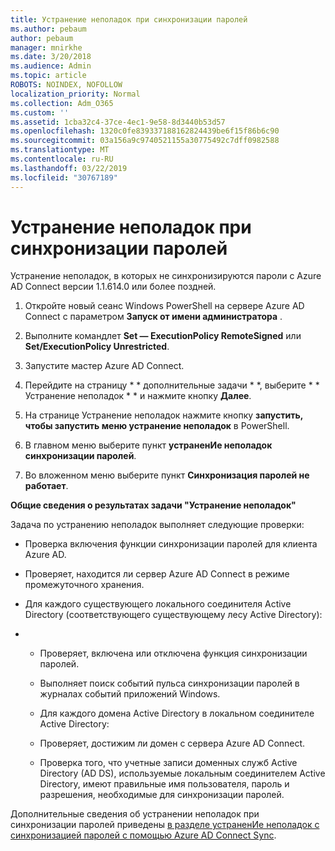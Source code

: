 ```yaml
---
title: Устранение неполадок при синхронизации паролей
ms.author: pebaum
author: pebaum
manager: mnirkhe
ms.date: 3/20/2018
ms.audience: Admin
ms.topic: article
ROBOTS: NOINDEX, NOFOLLOW
localization_priority: Normal
ms.collection: Adm_O365
ms.custom: ''
ms.assetid: 1cba32c4-37ce-4ec1-9e58-8d3440b53d57
ms.openlocfilehash: 1320c0fe839337188162824439be6f15f86b6c90
ms.sourcegitcommit: 03a156a9c9740521155a30775492c7dff0982588
ms.translationtype: MT
ms.contentlocale: ru-RU
ms.lasthandoff: 03/22/2019
ms.locfileid: "30767189"
---
```

# <a name="troubleshoot-password-synchronization"></a>Устранение неполадок при синхронизации паролей

Устранение неполадок, в которых не синхронизируются пароли с Azure AD Connect версии 1.1.614.0 или более поздней.
  
1. Откройте новый сеанс Windows PowerShell на сервере Azure AD Connect с параметром **Запуск от имени администратора** . 
    
2. Выполните командлет **Set — ExecutionPolicy RemoteSigned** или **Set/ExecutionPolicy Unrestricted**. 
    
3. Запустите мастер Azure AD Connect.
    
4. Перейдите на страницу * * дополнительные задачи * *, выберите * * Устранение неполадок * * и нажмите кнопку **Далее**. 
    
5. На странице Устранение неполадок нажмите кнопку **запустить, чтобы запустить меню устранение неполадок** в PowerShell. 
    
6. В главном меню выберите пункт **устраненИе неполадок синхронизации паролей**. 
    
7. Во вложенном меню выберите пункт **Синхронизация паролей не работает**. 
    
 **Общие сведения о результатах задачи "Устранение неполадок"**
  
Задача по устранению неполадок выполняет следующие проверки:
  
- Проверка включения функции синхронизации паролей для клиента Azure AD.
    
- Проверяет, находится ли сервер Azure AD Connect в режиме промежуточного хранения.
    
- Для каждого существующего локального соединителя Active Directory (соответствующего существующему лесу Active Directory):
    
- 
  - Проверяет, включена или отключена функция синхронизации паролей.
    
  - Выполняет поиск событий пульса синхронизации паролей в журналах событий приложений Windows.
    
  - Для каждого домена Active Directory в локальном соединителе Active Directory:
    
  - Проверяет, достижим ли домен с сервера Azure AD Connect.
    
  - Проверка того, что учетные записи доменных служб Active Directory (AD DS), используемые локальным соединителем Active Directory, имеют правильные имя пользователя, пароль и разрешения, необходимые для синхронизации паролей.
    
Дополнительные сведения об устранении неполадок при синхронизации паролей приведены [в разделе устраненИе неполадок с синхронизацией паролей с помощью Azure AD Connect Sync](https://docs.microsoft.com/azure/active-directory/connect/active-directory-aadconnectsync-troubleshoot-password-synchronization).
  

